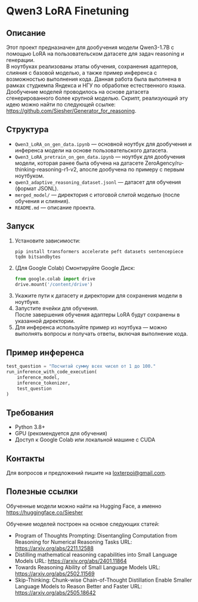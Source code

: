 # Qwen3 LoRA Finetuning

## Описание

Этот проект предназначен для дообучения модели Qwen3-1.7B с помощью LoRA на пользовательском датасете для задач reasoning и генерации.  
В ноутбуках реализованы этапы обучения, сохранения адаптеров, слияния с базовой моделью, а также пример инференса с возможностью выполнения кода.
Данная работа была выполнена в рамках студкемпа Яндекса и НГУ по обработке естественного языка.
Дообучение моделей проводилось на основе датасета сгенерированного более крупной моделью. Скрипт, реализующий эту идею можно найти по следующей ссылке: https://github.com/Siesher/Generator_for_reasoning.


## Структура

- `Qwen3_LoRA_on_gen_data.ipynb` — основной ноутбук для дообучения и инференса модели на основе пользовательского датасета.
- `Qwen3_LoRA_pretrain_on_gen_data.ipynb` — ноутбук для дообучения модели, которая ранее была обучена на датасете ZeroAgency/ru-thinking-reasoning-r1-v2, апосле дообучена по примеру с первым ноутбуком.
- `qwen3_adaptive_reasoning_dataset.jsonl` — датасет для обучения (формат JSONL).
- `merged_model/` — директория с итоговой слитой моделью (после обучения и слияния).
- `README.md` — описание проекта.

## Запуск

1. Установите зависимости:
    ```
    pip install transformers accelerate peft datasets sentencepiece tqdm bitsandbytes
    ```
2. (Для Google Colab) Смонтируйте Google Диск:
    ```python
    from google.colab import drive
    drive.mount('/content/drive')
    ```
3. Укажите пути к датасету и директории для сохранения модели в ноутбуке.
4. Запустите ячейки для обучения.  
   После завершения обучения адаптеры LoRA будут сохранены в указанной директории.
5. Для инференса используйте пример из ноутбука — можно выполнять вопросы и получать ответы, включая выполнение кода.

## Пример инференса

```python
test_question = "Посчитай сумму всех чисел от 1 до 100."
run_inference_with_code_execution(
    inference_model,
    inference_tokenizer,
    test_question
)
```

## Требования

- Python 3.8+
- GPU (рекомендуется для обучения)
- Доступ к Google Colab или локальной машине с CUDA

## Контакты

Для вопросов и предложений пишите на loxterpoi@gmail.com.

## Полезные ссылки

Обученные модели можно найти на Hugging Face, а именно https://huggingface.co/Siesher

Обучение моделей построен на оснвое следующих статей:
- Program of Thoughts Prompting: Disentangling Computation from Reasoning for Numerical Reasoning Tasks
    URL: https://arxiv.org/abs/2211.12588
- Distilling mathematical reasoning capabilities into Small Language Models
    URL: https://arxiv.org/abs/2401.11864
- Towards Reasoning Ability of Small Language Models
    URL: https://arxiv.org/abs/2502.11569
- Skip-Thinking: Chunk-wise Chain-of-Thought Distillation Enable Smaller Language Models to Reason Better and Faster
    URL: https://arxiv.org/abs/2505.18642